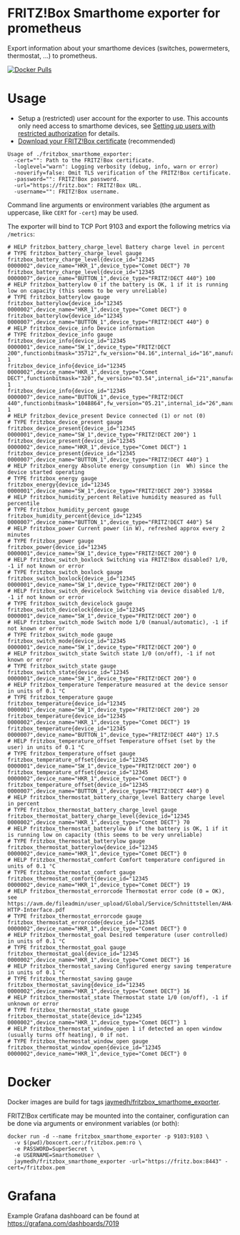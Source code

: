 # FRITZ!Box Smarthome exporter for prometheus
Export information about your smarthome devices (switches, powermeters, thermostat, ...) to prometheus.

[![Docker Pulls](https://img.shields.io/docker/pulls/jaymedh/fritzbox_smarthome_exporter)](https://hub.docker.com/repository/docker/jaymedh/fritzbox_smarthome_exporter)

# Usage

* Setup a (restricted) user account for the exporter to use. This accounts only need access to smarthome devices, see [Setting up users with restricted authorization](https://en.avm.de/service/fritzbox/fritzbox-5490/knowledge-base/publication/show/1522_Accessing-FRITZ-Box-from-the-home-network-with-user-accounts/) for details.
* [Download your FRITZ!Box certificate](https://en.avm.de/service/fritzbox/fritzbox-7390/knowledge-base/publication/show/1523_Downloading-your-FRITZ-Box-certificate-and-importing-it-to-your-computer/) (recommended)

```
Usage of ./fritzbox_smarthome_exporter:
  -cert="": Path to the FRITZ!Box certificate.
  -loglevel="warn": Logging verbosity (debug, info, warn or error)
  -noverify=false: Omit TLS verification of the FRITZ!Box certificate.
  -password="": FRITZ!Box password.
  -url="https://fritz.box": FRITZ!Box URL.
  -username="": FRITZ!Box username.
```
Command line arguments or environment variables (the argument as uppercase, like `CERT` for `-cert`) may be used.


The exporter will bind to TCP Port 9103 and export the following metrics via `/metrics`:

```
# HELP fritzbox_battery_charge_level Battery charge level in percent
# TYPE fritzbox_battery_charge_level gauge
fritzbox_battery_charge_level{device_id="12345 0000002",device_name="HKR_1",device_type="Comet DECT"} 70
fritzbox_battery_charge_level{device_id="12345 0000007",device_name="BUTTON_1",device_type="FRITZ!DECT 440"} 100
# HELP fritzbox_batterylow 0 if the battery is OK, 1 if it is running low on capacity (this seems to be very unreliable)
# TYPE fritzbox_batterylow gauge
fritzbox_batterylow{device_id="12345 0000002",device_name="HKR_1",device_type="Comet DECT"} 0
fritzbox_batterylow{device_id="12345 0000007",device_name="BUTTON_1",device_type="FRITZ!DECT 440"} 0
# HELP fritzbox_device_info Device information
# TYPE fritzbox_device_info gauge
fritzbox_device_info{device_id="12345 0000001",device_name="SW_1",device_type="FRITZ!DECT 200",functionbitmask="35712",fw_version="04.16",internal_id="16",manufacturer="AVM"} 1
fritzbox_device_info{device_id="12345 0000002",device_name="HKR_1",device_type="Comet DECT",functionbitmask="320",fw_version="03.54",internal_id="21",manufacturer="AVM"} 1
fritzbox_device_info{device_id="12345 0000007",device_name="BUTTON_1",device_type="FRITZ!DECT 440",functionbitmask="1048864",fw_version="05.21",internal_id="26",manufacturer="AVM"} 1
# HELP fritzbox_device_present Device connected (1) or not (0)
# TYPE fritzbox_device_present gauge
fritzbox_device_present{device_id="12345 0000001",device_name="SW_1",device_type="FRITZ!DECT 200"} 1
fritzbox_device_present{device_id="12345 0000002",device_name="HKR_1",device_type="Comet DECT"} 1
fritzbox_device_present{device_id="12345 0000007",device_name="BUTTON_1",device_type="FRITZ!DECT 440"} 1
# HELP fritzbox_energy Absolute energy consumption (in  Wh) since the device started operating
# TYPE fritzbox_energy gauge
fritzbox_energy{device_id="12345 0000001",device_name="SW_1",device_type="FRITZ!DECT 200"} 339584
# HELP fritzbox_humidity_percent Relative humidity measured as full percentile
# TYPE fritzbox_humidity_percent gauge
fritzbox_humidity_percent{device_id="12345 0000007",device_name="BUTTON_1",device_type="FRITZ!DECT 440"} 54
# HELP fritzbox_power Current power (in W), refreshed approx every 2 minutes
# TYPE fritzbox_power gauge
fritzbox_power{device_id="12345 0000001",device_name="SW_1",device_type="FRITZ!DECT 200"} 0
# HELP fritzbox_switch_boxlock Switching via FRITZ!Box disabled? 1/0, -1 if not known or error
# TYPE fritzbox_switch_boxlock gauge
fritzbox_switch_boxlock{device_id="12345 0000001",device_name="SW_1",device_type="FRITZ!DECT 200"} 0
# HELP fritzbox_switch_devicelock Switching via device disabled 1/0, -1 if not known or error
# TYPE fritzbox_switch_devicelock gauge
fritzbox_switch_devicelock{device_id="12345 0000001",device_name="SW_1",device_type="FRITZ!DECT 200"} 0
# HELP fritzbox_switch_mode Switch mode 1/0 (manual/automatic), -1 if not known or error
# TYPE fritzbox_switch_mode gauge
fritzbox_switch_mode{device_id="12345 0000001",device_name="SW_1",device_type="FRITZ!DECT 200"} 0
# HELP fritzbox_switch_state Switch state 1/0 (on/off), -1 if not known or error
# TYPE fritzbox_switch_state gauge
fritzbox_switch_state{device_id="12345 0000001",device_name="SW_1",device_type="FRITZ!DECT 200"} 0
# HELP fritzbox_temperature Temperature measured at the device sensor in units of 0.1 °C
# TYPE fritzbox_temperature gauge
fritzbox_temperature{device_id="12345 0000001",device_name="SW_1",device_type="FRITZ!DECT 200"} 20
fritzbox_temperature{device_id="12345 0000002",device_name="HKR_1",device_type="Comet DECT"} 19
fritzbox_temperature{device_id="12345 0000007",device_name="BUTTON_1",device_type="FRITZ!DECT 440"} 17.5
# HELP fritzbox_temperature_offset Temperature offset (set by the user) in units of 0.1 °C
# TYPE fritzbox_temperature_offset gauge
fritzbox_temperature_offset{device_id="12345 0000001",device_name="SW_1",device_type="FRITZ!DECT 200"} 0
fritzbox_temperature_offset{device_id="12345 0000002",device_name="HKR_1",device_type="Comet DECT"} 0
fritzbox_temperature_offset{device_id="12345 0000007",device_name="BUTTON_1",device_type="FRITZ!DECT 440"} 0
# HELP fritzbox_thermostat_battery_charge_level Battery charge level in percent
# TYPE fritzbox_thermostat_battery_charge_level gauge
fritzbox_thermostat_battery_charge_level{device_id="12345 0000002",device_name="HKR_1",device_type="Comet DECT"} 70
# HELP fritzbox_thermostat_batterylow 0 if the battery is OK, 1 if it is running low on capacity (this seems to be very unreliable)
# TYPE fritzbox_thermostat_batterylow gauge
fritzbox_thermostat_batterylow{device_id="12345 0000002",device_name="HKR_1",device_type="Comet DECT"} 0
# HELP fritzbox_thermostat_comfort Comfort temperature configured in units of 0.1 °C
# TYPE fritzbox_thermostat_comfort gauge
fritzbox_thermostat_comfort{device_id="12345 0000002",device_name="HKR_1",device_type="Comet DECT"} 19
# HELP fritzbox_thermostat_errorcode Thermostat error code (0 = OK), see https://avm.de/fileadmin/user_upload/Global/Service/Schnittstellen/AHA-HTTP-Interface.pdf
# TYPE fritzbox_thermostat_errorcode gauge
fritzbox_thermostat_errorcode{device_id="12345 0000002",device_name="HKR_1",device_type="Comet DECT"} 0
# HELP fritzbox_thermostat_goal Desired temperature (user controlled) in units of 0.1 °C
# TYPE fritzbox_thermostat_goal gauge
fritzbox_thermostat_goal{device_id="12345 0000002",device_name="HKR_1",device_type="Comet DECT"} 16
# HELP fritzbox_thermostat_saving Configured energy saving temperature in units of 0.1 °C
# TYPE fritzbox_thermostat_saving gauge
fritzbox_thermostat_saving{device_id="12345 0000002",device_name="HKR_1",device_type="Comet DECT"} 16
# HELP fritzbox_thermostat_state Thermostat state 1/0 (on/off), -1 if unknown or error
# TYPE fritzbox_thermostat_state gauge
fritzbox_thermostat_state{device_id="12345 0000002",device_name="HKR_1",device_type="Comet DECT"} 1
# HELP fritzbox_thermostat_window_open 1 if detected an open window (usually turns off heating), 0 if not.
# TYPE fritzbox_thermostat_window_open gauge
fritzbox_thermostat_window_open{device_id="12345 0000002",device_name="HKR_1",device_type="Comet DECT"} 0
```


# Docker
Docker images are build for tags [jaymedh/fritzbox_smarthome_exporter](https://hub.docker.com/r/jaymedh/fritzbox_smarthome_exporter/).

FRITZ!Box certificate may be mounted into the container, configuration can be done via arguments or environment variables (or both):
```
docker run -d --name fritzbox_smarthome_exporter -p 9103:9103 \
  -v $(pwd)/boxcert.cer:/fritzbox.pem:ro \
  -e PASSWORD=SuperSecret \
  -e USERNAME=SmarthomeUser \
  jaymedh/fritzbox_smarthome_exporter -url="https://fritz.box:8443" -cert=/fritzbox.pem
```


# Grafana

Example Grafana dashboard can be found at https://grafana.com/dashboards/7019
